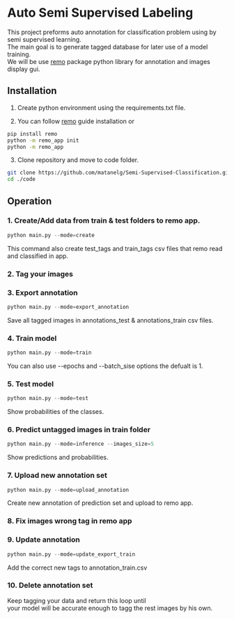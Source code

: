 # Auto Semi Supervised Labeling

This project preforms auto annotation for classification problem using by semi supervised learning.<br />
The main goal is to generate tagged database for later use of a model training.<br />
We will be use [remo](https://remo.ai/docs/) package python library for annotation and images display gui.<br />

## Installation

1. Create python environment using the requirements.txt file.<br />

2. You can follow [remo](https://remo.ai/docs/) guide installation or<br />
```bash
pip install remo
python -m remo_app init
python -m remo_app
```
3. Clone repository and move to code folder.
```bash
git clone https://github.com/matanelg/Semi-Supervised-Classification.git
cd ./code
```

## Operation
### 1. Create/Add data from train & test folders to remo app.
```python
python main.py --mode=create
```
This command also create test_tags and train_tags csv files that remo read and classified in app.

### 2. Tag your images 

### 3. Export annotation
```python
python main.py --mode=export_annotation
```
Save all tagged images in annotations_test & annotations_train csv files.

### 4. Train model
```python
python main.py --mode=train
```
You can also use --epochs and --batch_sise options the defualt is 1.

### 5. Test model
```python
python main.py --mode=test
```
Show probabilities of the classes.

### 6. Predict untagged images in train folder
```python
python main.py --mode=inference --images_size=5
```
Show predictions and probabilities.

### 7. Upload new annotation set
```python
python main.py --mode=upload_annotation
```
Create new annotation of prediction set and upload to remo app. 

### 8. Fix images wrong tag in remo app

### 9. Update annotation
```python
python main.py --mode=update_export_train
```
Add the correct new tags to annotation_train.csv

### 10. Delete annotation set
Keep tagging your data and return this loop until<br/>
your model will be accurate enough to tagg the rest images by his own. 








